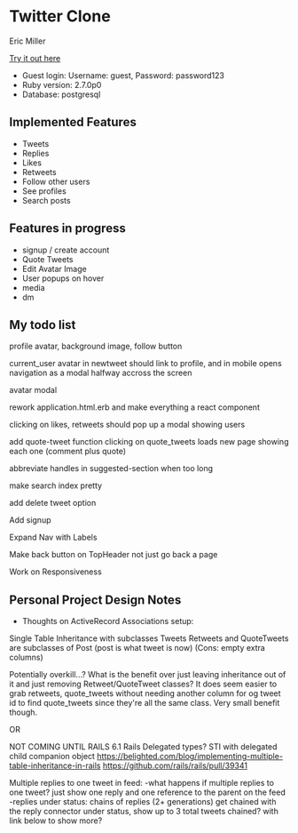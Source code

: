 # Twitter Clone

Eric Miller

[Try it out here](https://twitter-clone-ericmiller.herokuapp.com/
)

- Guest login: Username: guest, Password: password123
- Ruby version: 2.7.0p0
- Database:  postgresql

## Implemented Features

- Tweets
- Replies
- Likes
- Retweets
- Follow other users
- See profiles
- Search posts

## Features in progress

- signup / create account
- Quote Tweets
- Edit Avatar Image
- User popups on hover
- media
- dm

## My todo list 

profile avatar, background image, follow button

current_user avatar in newtweet should link to profile, and in mobile opens navigation as a modal halfway accross the screen

avatar modal

rework application.html.erb and make everything a react component

clicking on likes, retweets should pop up a modal showing users

add quote-tweet function
clicking on quote_tweets loads new page showing each one (comment plus quote)

abbreviate handles in suggested-section when too long

make search index pretty

add delete tweet option

Add signup

Expand Nav with Labels

Make back button on TopHeader not just go back a page

Work on Responsiveness

## Personal Project Design Notes

- Thoughts on ActiveRecord Associations setup:

Single Table Inheritance with subclasses
Tweets Retweets and QuoteTweets are subclasses of Post (post is what tweet is now)
(Cons: empty extra columns)

Potentially overkill...?
What is the benefit over just leaving inheritance out of it and just removing Retweet/QuoteTweet classes?
It does seem easier to grab retweets, quote_tweets without needing another column for og tweet id to find quote_tweets since they're all the same class. Very small benefit though.

OR

NOT COMING UNTIL RAILS 6.1
Rails Delegated types? STI with delegated child companion object
https://belighted.com/blog/implementing-multiple-table-inheritance-in-rails
https://github.com/rails/rails/pull/39341


Multiple replies to one tweet in feed:
-what happens if multiple replies to one tweet? just show one reply and one reference to the parent on the feed
-replies under status: chains of replies (2+ generations) get chained with the reply connector under status, show up to 3 total tweets chained? with link below to show more?
